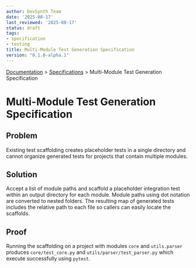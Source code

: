 ```yaml
---
author: DevSynth Team
date: '2025-08-17'
last_reviewed: '2025-08-17'
status: draft
tags:
- specification
- testing
title: Multi-Module Test Generation Specification
version: "0.1.0-alpha.1"
---
```

<div class="breadcrumbs">
<a href="../index.md">Documentation</a> &gt; <a href="index.md">Specifications</a> &gt; Multi-Module Test Generation Specification
</div>

# Multi-Module Test Generation Specification

## Problem
Existing test scaffolding creates placeholder tests in a single directory and
cannot organize generated tests for projects that contain multiple modules.

## Solution
Accept a list of module paths and scaffold a placeholder integration test within
an output directory for each module. Module paths using dot notation are
converted to nested folders. The resulting map of generated tests includes the
relative path to each file so callers can easily locate the scaffolds.

## Proof
Running the scaffolding on a project with modules `core` and `utils.parser`
produces `core/test_core.py` and `utils/parser/test_parser.py` which execute
successfully using `pytest`.
